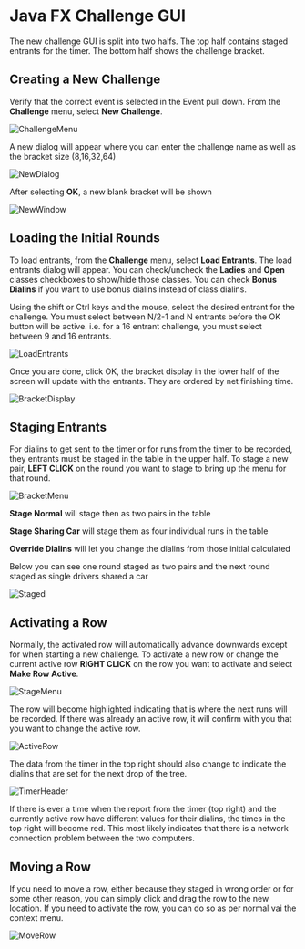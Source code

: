 
# Java FX Challenge GUI

The new challenge GUI is split into two halfs.  The top half contains staged
entrants for the timer.  The bottom half shows the challenge bracket.

## Creating a New Challenge

Verify that the correct event is selected in the Event pull down.  From the
**Challenge** menu, select **New Challenge**.

![ChallengeMenu](/images/fxcmenu.png)

A new dialog will appear where you can enter the challenge name as well as the
bracket size (8,16,32,64)

![NewDialog](/images/fxcnewdialog.png)

After selecting **OK**, a new blank bracket will be shown

![NewWindow](/images/fxcnewwindow.png)


## Loading the Initial Rounds

To load entrants, from the **Challenge** menu, select **Load Entrants**.  The
load entrants dialog will appear.  You can check/uncheck the **Ladies** and
**Open** classes checkboxes to show/hide those classes.  You can check **Bonus
Dialins** if you want to use bonus dialins instead of class dialins.

Using the shift or Ctrl keys and the mouse, select the desired entrant for the
challenge.  You must select between N/2-1 and N entrants before the OK button
will be active.  i.e. for a 16 entrant challenge, you must select between 9 and
16 entrants.

![LoadEntrants](/images/fxcloadentrants.png)

Once you are done, click OK, the bracket display in the lower half of the
screen will update with the entrants.  They are ordered by net finishing time.

![BracketDisplay](/images/fxcbracketdisplay.png)


## Staging Entrants

For dialins to get sent to the timer or for runs from the timer to be recorded,
they entrants must be staged in the table in the upper half.  To stage a new
pair, **LEFT CLICK** on the round you want to stage to bring up the menu for that
round.

![BracketMenu](/images/fxcbracketmenu.png)

**Stage Normal** will stage then as two pairs in the table

**Stage Sharing Car** will stage them as four individual runs in the table

**Override Dialins** will let you change the dialins from those initial calculated

Below you can see one round staged as two pairs and the next round staged as
single drivers shared a car

![Staged](/images/fxcstaged.png)


## Activating a Row

Normally, the activated row will automatically advance downwards except for
when starting a new challenge.  To activate a new row or change the current
active row **RIGHT CLICK** on the row you want to activate and select **Make
Row Active**.

![StageMenu](/images/fxcstagemenu.png)

The row will become highlighted indicating that is where the next runs will be
recorded.  If there was already an active row, it will confirm with you that
you want to change the active row.

![ActiveRow](/images/fxcactiverow.png)

The data from the timer in the top right should also change to indicate the
dialins that are set for the next drop of the tree.

![TimerHeader](/images/fxctimer.png)

If there is ever a time when the report from the timer (top right) and the
currently active row have different values for their dialins, the times in the
top right will become red.  This most likely indicates that there is a network
connection problem between the two computers.

## Moving a Row

If you need to move a row, either because they staged in wrong order or for
some other reason, you can simply click and drag the row to the new location.
If you need to activate the row, you can do so as per normal vai the context
menu.

![MoveRow](/images/fxchallengemove.gif)

